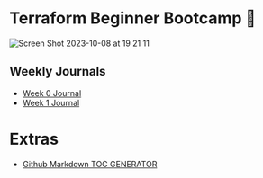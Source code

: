 # Terraform Beginner Bootcamp :mage:
![Screen Shot 2023-10-08 at 19 21 11](https://github.com/PatzPaul/terraform-beginner-bootcamp-2023/assets/82320162/18671da2-cd4d-4845-914e-50d344a041ab)

## Weekly Journals 
- [Week 0 Journal](journal/week0.md)
- [Week 1 Journal](journal/week1.md)


# Extras
- [ Github Markdown TOC GENERATOR ](https://ecotrust-canada.github.io/markdown-toc/)


